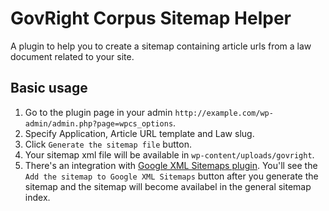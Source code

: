 # GovRight Corpus Sitemap Helper

A plugin to help you to create a sitemap containing article urls from a law document related to your site.

## Basic usage

1. Go to the plugin page in your admin `http://example.com/wp-admin/admin.php?page=wpcs_options`.
2. Specify Application, Article URL template and Law slug.
3. Click `Generate the sitemap file` button.
4. Your sitemap xml file will be available in `wp-content/uploads/govright`.
5. There's an integration with [Google XML Sitemaps plugin](https://wordpress.org/plugins/google-sitemap-generator/).
You'll see the `Add the sitemap to Google XML Sitemaps` button after you generate the sitemap and the sitemap will become availabel
in the general sitemap index.
